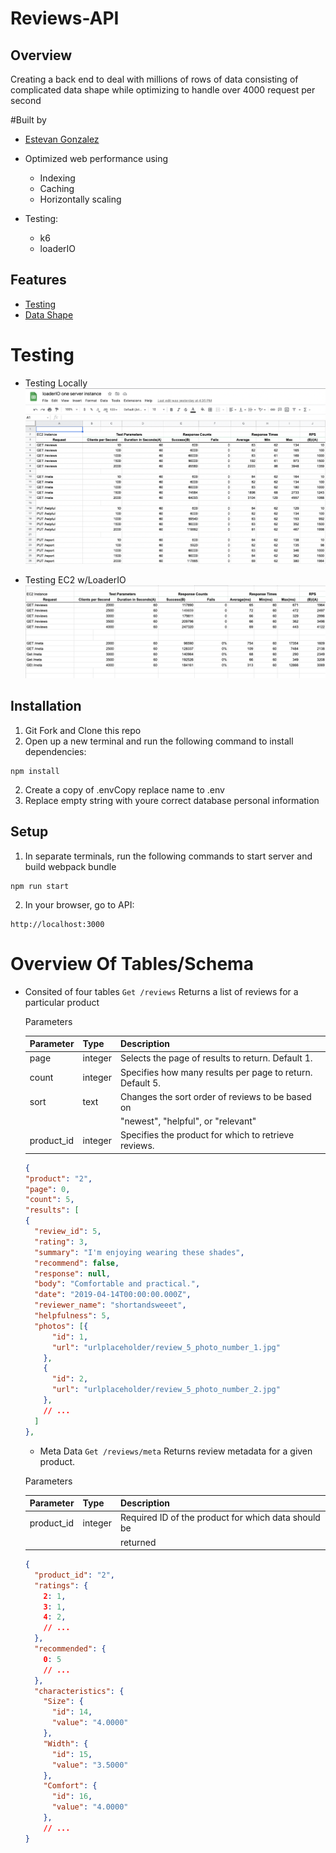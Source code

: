 # Reviews-API
## Overview
Creating a back end to deal with millions of rows of data consisting of complicated data shape
while optimizing to handle over 4000 request per second

#Built by
* [Estevan Gonzalez](https://github.com/GonzalezEstevan)

* Optimized web performance using
  * Indexing
  * Caching
  * Horizontally scaling

* Testing:
  * k6
  * loaderIO

## Features
* [Testing](#testing)
* [Data Shape](#questions--answers-module)

# Testing
* Testing Locally
   ![ScreenShot](/screenshots/Screen%20Shot%202022-03-11%20at%205.09.09%20PM.png)

* Testing EC2 w/LoaderIO
    ![ScreenShot](/screenshots/Screen%20Shot%202022-03-14%20at%204.59.50%20PM.png)

## Installation
1. Git Fork and Clone this repo
2. Open up a new terminal and run the following command to install dependencies:
```
npm install
```
2. Create a copy of .envCopy replace name to .env
3. Replace empty string with youre correct database personal information

## Setup
1. In separate terminals, run the following commands to start server and build webpack bundle
```
npm run start
```
2. In your browser, go to API:
```
http://localhost:3000
```

# Overview Of Tables/Schema
* Consited of four tables
   `Get /reviews`
   Returns a list of reviews for a particular product

    Parameters

    | Parameter | Type    | Description                                               |
    | --------- | ------- | --------------------------------------------------------- |
    | page      | integer | Selects the page of results to return.  Default 1.        |
    | count     | integer | Specifies how many results per page to return. Default 5. |
    | sort      | text    | 	Changes the sort order of reviews to be based on        |
    |           |         | "newest",  "helpful", or "relevant"                       |
    |product_id | integer | Specifies the product for which to retrieve reviews.      |

    ```json
  {
  "product": "2",
  "page": 0,
  "count": 5,
  "results": [
    {
      "review_id": 5,
      "rating": 3,
      "summary": "I'm enjoying wearing these shades",
      "recommend": false,
      "response": null,
      "body": "Comfortable and practical.",
      "date": "2019-04-14T00:00:00.000Z",
      "reviewer_name": "shortandsweeet",
      "helpfulness": 5,
      "photos": [{
          "id": 1,
          "url": "urlplaceholder/review_5_photo_number_1.jpg"
        },
        {
          "id": 2,
          "url": "urlplaceholder/review_5_photo_number_2.jpg"
        },
        // ...
      ]
    },
    ```
  * Meta Data
   `Get /reviews/meta`
   Returns review metadata for a given product.

   Parameters

    | Parameter | Type    | Description                                               |
    | --------- | ------- | --------------------------------------------------------- |
    |product_id	| integer |Required ID of the product for which data should be
    |           |         | returned                                                   |

  ```json
  {
    "product_id": "2",
    "ratings": {
      2: 1,
      3: 1,
      4: 2,
      // ...
    },
    "recommended": {
      0: 5
      // ...
    },
    "characteristics": {
      "Size": {
        "id": 14,
        "value": "4.0000"
      },
      "Width": {
        "id": 15,
        "value": "3.5000"
      },
      "Comfort": {
        "id": 16,
        "value": "4.0000"
      },
      // ...
  }

